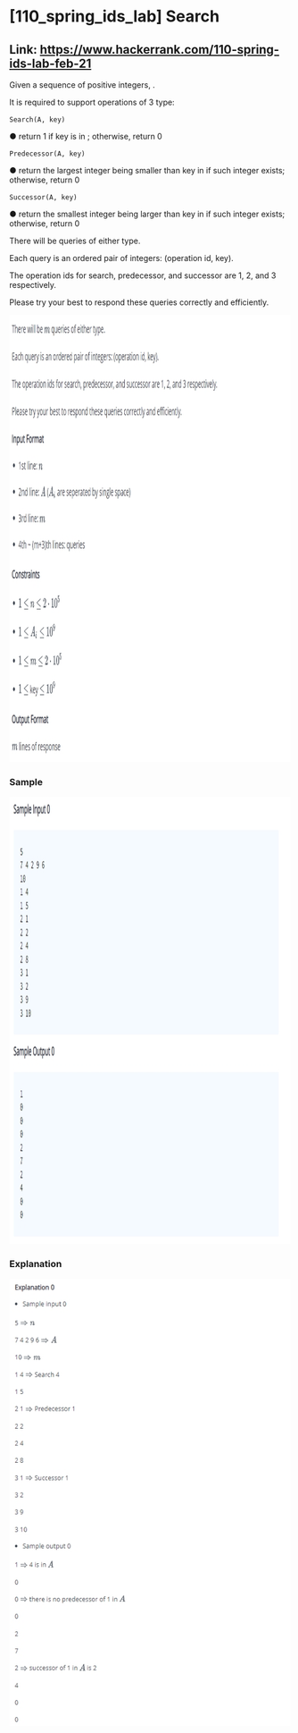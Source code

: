 # [110_spring_ids_lab] Search

## Link: https://www.hackerrank.com/110-spring-ids-lab-feb-21

Given a sequence of  positive integers, .

It is required to support operations of 3 type:
```
Search(A, key)
```
● return 1 if key is in ; otherwise, return 0
```
Predecessor(A, key)
```
● return the largest integer being smaller than key in  if such integer exists; otherwise, return 0
```
Successor(A, key)
```
● return the smallest integer being larger than key in  if such integer exists; otherwise, return 0

There will be  queries of either type.

Each query is an ordered pair of integers: (operation id, key).

The operation ids for search, predecessor, and successor are 1, 2, and 3 respectively.

Please try your best to respond these queries correctly and efficiently.

<img src="https://github.com/frankkn/data_structure/blob/master/HackerRank/110_spring_ids_lab_feb_21/images/problem_description.jpg" width="1000" height="800" alt="E"/><br/>

### Sample

<img src="https://github.com/frankkn/data_structure/blob/master/HackerRank/110_spring_ids_lab_feb_21/images/sample.jpg" width="1000" height="800" alt="E"/><br/>

### Explanation

<img src="https://github.com/frankkn/data_structure/blob/master/HackerRank/110_spring_ids_lab_feb_21/images/explanation.jpg" width="1000" height="800" alt="E"/><br/>
